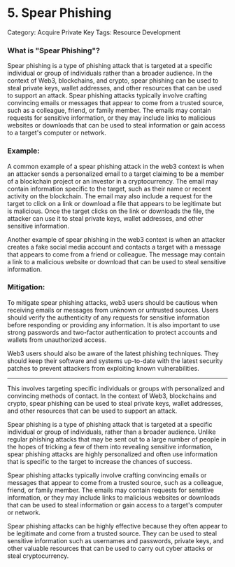 # 5. Spear Phishing

Category: Acquire Private Key
Tags: Resource Development

### What is "Spear Phishing"?

Spear phishing is a type of phishing attack that is targeted at a specific individual or group of individuals rather than a broader audience. In the context of Web3, blockchains, and crypto, spear phishing can be used to steal private keys, wallet addresses, and other resources that can be used to support an attack. Spear phishing attacks typically involve crafting convincing emails or messages that appear to come from a trusted source, such as a colleague, friend, or family member. The emails may contain requests for sensitive information, or they may include links to malicious websites or downloads that can be used to steal information or gain access to a target's computer or network.

### Example:

A common example of a spear phishing attack in the web3 context is when an attacker sends a personalized email to a target claiming to be a member of a blockchain project or an investor in a cryptocurrency. The email may contain information specific to the target, such as their name or recent activity on the blockchain. The email may also include a request for the target to click on a link or download a file that appears to be legitimate but is malicious. Once the target clicks on the link or downloads the file, the attacker can use it to steal private keys, wallet addresses, and other sensitive information.

Another example of spear phishing in the web3 context is when an attacker creates a fake social media account and contacts a target with a message that appears to come from a friend or colleague. The message may contain a link to a malicious website or download that can be used to steal sensitive information.

### Mitigation:

To mitigate spear phishing attacks, web3 users should be cautious when receiving emails or messages from unknown or untrusted sources. Users should verify the authenticity of any requests for sensitive information before responding or providing any information. It is also important to use strong passwords and two-factor authentication to protect accounts and wallets from unauthorized access.

Web3 users should also be aware of the latest phishing techniques. They should keep their software and systems up-to-date with the latest security patches to prevent attackers from exploiting known vulnerabilities. 

---

This involves targeting specific individuals or groups with personalized and convincing methods of contact. In the context of Web3, blockchains and crypto, spear phishing can be used to steal private keys, wallet addresses, and other resources that can be used to support an attack.

Spear phishing is a type of phishing attack that is targeted at a specific individual or group of individuals, rather than a broader audience. Unlike regular phishing attacks that may be sent out to a large number of people in the hopes of tricking a few of them into revealing sensitive information, spear phishing attacks are highly personalized and often use information that is specific to the target to increase the chances of success.

Spear phishing attacks typically involve crafting convincing emails or messages that appear to come from a trusted source, such as a colleague, friend, or family member. The emails may contain requests for sensitive information, or they may include links to malicious websites or downloads that can be used to steal information or gain access to a target's computer or network.

Spear phishing attacks can be highly effective because they often appear to be legitimate and come from a trusted source. They can be used to steal sensitive information such as usernames and passwords, private keys, and other valuable resources that can be used to carry out cyber attacks or steal cryptocurrency.